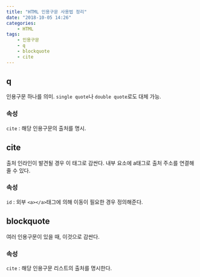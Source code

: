 ```yaml
---
title: "HTML 인용구문 사용법 정리"
date: "2018-10-05 14:26"
categories:
    - HTML
tags:
    - 인용구문
    - q
    - blockquote
    - cite
---
```


## q
인용구문 하나를 의미. ```single quote```나 ```double quote```로도 대체 가능.
### 속성
```cite``` : 해당 인용구문의 출처를 명시.

## cite
출처 인라인이 발견될 경우 이 태그로 감싼다. 내부 요소에 a태그로 출처 주소를 연결해줄 수 있다.
### 속성
```id``` : 외부 ```<a></a>```태그에 의해 이동이 필요한 경우 정의해준다.

## blockquote
여러 인용구문이 있을 때, 이것으로 감싼다.
### 속성
```cite``` : 해당 인용구문 리스트의 출처를 명시한다.